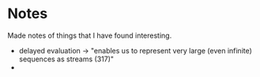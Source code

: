 # Notes

Made notes of things that I have found interesting.

* delayed evaluation -> "enables us to represent very large (even infinite) sequences as streams (317)"
* 
